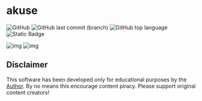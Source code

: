# akuse

![GitHub](https://img.shields.io/github/license/aleganza/akuse)
![GitHub last commit (branch)](https://img.shields.io/github/last-commit/aleganza/akuse/main)
![GitHub top language](https://img.shields.io/github/languages/top/aleganza/akuse)
![Static Badge](https://img.shields.io/badge/status-developing-828DFD)

<img title="img" alt="img" src="https://i.imgur.com/rhuN24s.jpg">
<img title="img" alt="img" src="https://i.imgur.com/nF7vR1U.jpg">

## Disclaimer

This software has been developed only for educational purposes by the [Author](https://github.com/aleganza). By no means this encourage content piracy. Please support original content creators!